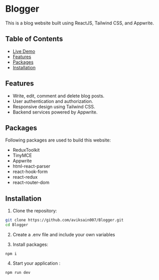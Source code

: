 # Blogger

This is a blog website built using ReactJS, Tailwind CSS, and Appwrite.

## Table of Contents

- [Live Demo]("https://blogger-rosy.vercel.app/")
- [Features](#features)
- [Packages](#packages)
- [Installation](#installation)

## Features

- Write, edit, comment and delete blog posts.
- User authentication and authorization.
- Responsive design using Tailwind CSS.
- Backend services powered by Appwrite.

## Packages

Following packages are used to build this website:
- ReduxToolkit
- TinyMCE
- Appwrite
- html-react-parser
- react-hook-form
- react-redux
- react-router-dom


## Installation

1. Clone the repository:

```bash
git clone https://github.com/aviksain007/Blogger.git
cd Blogger
```

2. Create a .env file and include your own variables

3. Install packages:
```
npm i
```
4. Start your application :
```
npm run dev
```

